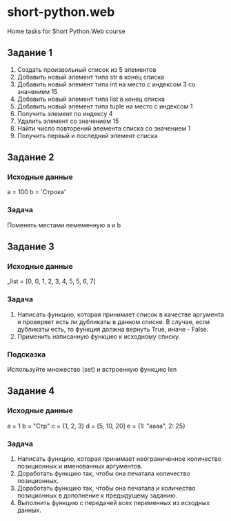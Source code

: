 # short-python.web
Home tasks for Short Python.Web course

## Задание 1
1. Создать произвольный список из 5 элементов
2. Добавить новый элемент типа str в конец списка
3. Добавить новый элемент типа int на место с индексом 3 со значением 15
4. Добавить новый элемент типа list в конец списка
5. Добавить новый элемент типа tuple на место с индексом 1
6. Получить элемент по индексу 4
7. Удалить элемент со значением 15
8. Найти число повторений элемента списка со значением 1
9. Получить первый и последний элемент списка

## Задание 2
### Исходные данные
a = 100 
b = 'Строка'
### Задача
Поменять местами пемеменную а и b

## Задание 3
### Исходные данные
_list = [0, 0, 1, 2, 3, 4, 5, 5, 6, 7]
### Задача
1. Написать функцию, которая принимает список в качестве аргумента и проверяет есть ли дубликаты в данном списке. В случае, если дубликаты есть, то функция должна вернуть True, иначе - False. 
2. Применить написанную функцию к исходному списку.
### Подсказка
Используйте множество (set) и встроенную функцию len

## Задание 4
### Исходные данные
a = 1
b = "Стр"
с = {1, 2, 3}
d = [5, 10, 20]
e = {1: "aaaa", 2: 25}
### Задача
1. Написать функцию, которая принимает неограниченное количество позиционных и именованных аргументов.
2. Доработать функцию так, чтобы она печатала количество позиционных.
3. Доработать функцию так, чтобы она печатала и количество позиционных в дополнение к предыдущему заданию.
4. Выполнить функцию с передачей всех переменных из исходных данных.
